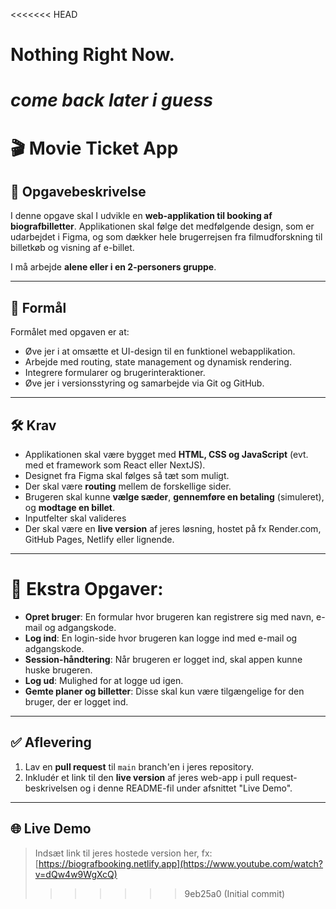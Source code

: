 <<<<<<< HEAD
# Nothing Right Now.
_come back later i guess_
=======

# 🎬 Movie Ticket App

## 📌 Opgavebeskrivelse

I denne opgave skal I udvikle en **web-applikation til booking af biografbilletter**. Applikationen skal følge det medfølgende design, som er udarbejdet i Figma, og som dækker hele brugerrejsen fra filmudforskning til billetkøb og visning af e-billet.

I må arbejde **alene eller i en 2-personers gruppe**.

---

## 🎯 Formål

Formålet med opgaven er at:

- Øve jer i at omsætte et UI-design til en funktionel webapplikation.
- Arbejde med routing, state management og dynamisk rendering.
- Integrere formularer og brugerinteraktioner.
- Øve jer i versionsstyring og samarbejde via Git og GitHub.

---

## 🛠️ Krav

- Applikationen skal være bygget med **HTML, CSS og JavaScript** (evt. med et framework som React eller NextJS).
- Designet fra Figma skal følges så tæt som muligt.
- Der skal være **routing** mellem de forskellige sider.
- Brugeren skal kunne **vælge sæder**, **gennemføre en betaling** (simuleret), og **modtage en billet**.
- Inputfelter skal valideres
- Der skal være en **live version** af jeres løsning, hostet på fx Render.com, GitHub Pages, Netlify eller lignende.

---

# 🌟 Ekstra Opgaver:

- **Opret bruger**: En formular hvor brugeren kan registrere sig med navn, e-mail og adgangskode.
- **Log ind**: En login-side hvor brugeren kan logge ind med e-mail og adgangskode.
- **Session-håndtering**: Når brugeren er logget ind, skal appen kunne huske brugeren.
- **Log ud**: Mulighed for at logge ud igen.
- **Gemte planer og billetter**: Disse skal kun være tilgængelige for den bruger, der er logget ind.

---

## ✅ Aflevering

1. Lav en **pull request** til `main` branch'en i jeres repository.
2. Inkludér et link til den **live version** af jeres web-app i pull request-beskrivelsen og i denne README-fil under afsnittet "Live Demo".

---

## 🌐 Live Demo

> Indsæt link til jeres hostede version her, fx:
> [https://biografbooking.netlify.app](https://www.youtube.com/watch?v=dQw4w9WgXcQ)
>>>>>>> 9eb25a0 (Initial commit)
